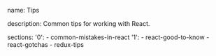 name: Tips

description: Common tips for working with React.

sections:
  '0':
    - common-mistakes-in-react
  '1':
    - react-good-to-know
    - react-gotchas
    - redux-tips
    
    